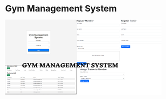 # Gym Management System

![Image](https://github.com/almasdelic/Gym-M-S/blob/main/Screenshot%202023-12-06%20190726.png)
